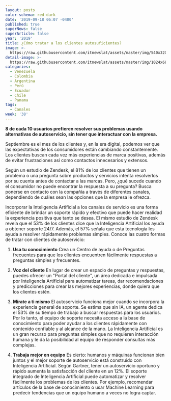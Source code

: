 ```yaml
---
layout: posts
color-schema: red-dark
date: '2019-09-18 06:07 -0400'
published: true
superNews: false
superArticle: false
year: '2019'
title: ¿Cómo tratar a los clientes autosuficientes?
image: >-
  https://raw.githubusercontent.com/itnewslat/assets/master/img/540x320/Clientes-p.jpg
detail-image: >-
  https://raw.githubusercontent.com/itnewslat/assets/master/img/1024x680/Clientes-g.jpg
categories:
  - Venezuela
  - Colombia
  - Argentina
  - Perú
  - Ecuador
  - Chile
  - Panama
tags:
  - Canales
week: '38'
---
```

**8 de cada 10 usuarios prefieren resolver sus problemas usando alternativas de autoservicio, sin tener que interactuar con la empresa.**
 
Septiembre es el mes de los clientes y, en la era digital, podemos ver que las expectativas de los consumidores están cambiando constantemente. Los clientes buscan cada vez más experiencias de marca positivas, además de evitar frustraciones así como contactos innecesarios y extensos.

Según un estudio de Zendesk, el 81% de los clientes que tienen un problema o una pregunta sobre productos y servicios intenta resolverlos por su cuenta antes de contactar a las marcas. Pero, ¿qué sucede cuando el consumidor no puede encontrar la respuesta a su pregunta? Busca ponerse en contacto con la compañía a través de diferentes canales, dependiendo de cuáles sean las opciones que la empresa le ofrezca.
 
Incorporar la Inteligencia Artificial a los canales de servicio es una forma eficiente de brindar un soporte rápido y efectivo que puede hacer realidad la experiencia positiva que tanto se desea. El mismo estudio de Zendesk revela que el 53% de los clientes dice que la Inteligencia Artificial los ayuda a obtener soporte 24/7. Además, el 57% señala que esta tecnología les ayuda a resolver rápidamente problemas simples. Conoce las cuatro formas de tratar con clientes de autoservicio:
 
1. **Usa tu conocimiento**
Crea un Centro de ayuda o  de Preguntas frecuentes para que los clientes encuentren fácilmente respuestas a preguntas simples y frecuentes.

2. **Voz del cliente**
En lugar de crear un espacio de preguntas y respuestas, puedes ofrecer un "Portal del cliente", un área dedicada e impulsada por Inteligencia Artificial para automatizar tareas, dar recomendaciones y predicciones para crear las mejores experiencias, donde quiera que los clientes estén.

3. **Mírate a ti mismo**
El autoservicio funciona mejor cuando se incorpora la experiencia general de soporte. Se estima que sin IA, un agente dedica el 53% de su tiempo de trabajo a buscar respuestas para los usuarios. Por lo tanto, el equipo de soporte necesita acceso a la base de conocimiento para poder ayudar a los clientes rápidamente con contenido confiable y al alcance de la mano. La Inteligencia Artificial es un gran recurso para preguntas simples que no requieren interacción humana y le da la posibilidad al equipo de responder consultas más complejas.

4. **Trabaja mejor en equipo**
Es cierto: humanos y máquinas funcionan bien juntos y el mejor soporte de autoservicio está construido con Inteligencia Artificial. Según Gartner, tener un autoservicio oportuno y rápido aumenta la satisfacción del cliente en un 12%. El soporte integrado de Inteligencia Artificial puede automatizar y resolver fácilmente los problemas de los clientes. Por ejemplo, recomendar artículos de la base de conocimiento o usar Machine Learning para predecir tendencias que un equipo humano a veces no logra captar.